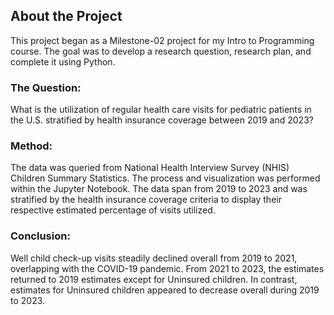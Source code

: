 ## About the Project

This project began as a Milestone-02 project for my Intro to Programming course. The goal was to develop a research question, research plan, and complete it using Python.

### The Question:

What is the utilization of regular health care visits for pediatric patients in the U.S. stratified by health insurance coverage between 2019 and 2023?

### Method:

The data was queried from National Health Interview Survey (NHIS) Children Summary Statistics. The process and visualization was performed within the Jupyter Notebook. The data span from 2019 to 2023 and was stratified by the health insurance coverage criteria to display their respective estimated percentage of visits utilized.

### Conclusion:

Well child check-up visits steadily declined overall from 2019 to 2021, overlapping with the COVID-19 pandemic. From 2021 to 2023, the estimates returned to 2019 estimates except for Uninsured children. In contrast, estimates for Uninsured children appeared to decrease overall during 2019 to 2023.
